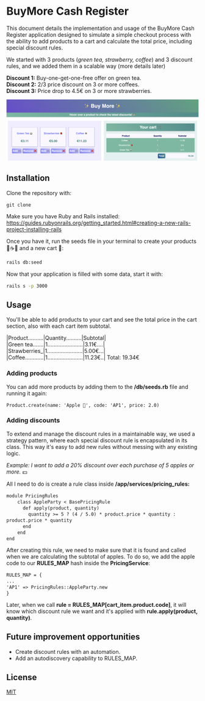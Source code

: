 # BuyMore Cash Register

This document details the implementation and usage of the BuyMore Cash Register application designed to simulate a simple checkout process with the ability to add products to a cart and calculate the total price, including special discount rules.

We started with 3 products (*green tea, strawberry, coffee*) and 3 discount rules, and we added them in a scalable way (more details later)

**Discount 1:** Buy-one-get-one-free offer on green tea.\
**Discount 2:** 2/3 price discount on 3 or more coffees.\
**Discount 3:** Price drop to 4.5€ on 3 or more strawberries.

<img src="/app/assets/images/screenshot.png" alt="buy more"/>

## Installation

Clone the repository with:
```
git clone
```
Make sure you have Ruby and Rails installed:
https://guides.rubyonrails.org/getting_started.html#creating-a-new-rails-project-installing-rails


Once you have it, run the seeds file in your terminal to create your products 🍵☕️🍓 and a new cart 🛒:

 ```bash
rails db:seed
```
Now that your application is filled with some data, start it with:

```bash
rails s -p 3000
```

## Usage

You'll be able to add products to your cart and see the total price in the cart section, also with each cart item subtotal.

|Product..........|Quantity..........|Subtotal|\
|Green tea.......|1.......................|3.11€....|\
|Strawberries_|1.......................|5.00€...|\
|Coffee............|1.......................|11.23€..|
                              Total: 19.34€

### Adding products
You can add more products by adding them to the **/db/seeds.rb** file and running it again:

 ```
Product.create(name: 'Apple 🍎', code: 'AP1', price: 2.0)
```

### Adding discounts
To extend and manage the discount rules in a maintainable way, we used a strategy pattern, where each special discount rule is encapsulated in its class. This way it's easy to add new rules without messing with any existing logic.

_Example: I want to add a 20% discount over each purchase of 5 apples or more._ 💵

All I need to do is create a rule class inside **/app/services/pricing_rules:**

```
module PricingRules
    class AppleParty < BasePricingRule
      def apply(product, quantity)
        quantity >= 5 ? (4 / 5.0) * product.price * quantity : product.price * quantity
      end
    end
end

```
After creating this rule, we need to make sure that it is found and called when we are calculating the subtotal of apples. To do so, we add the apple code to our **RULES_MAP** hash inside the **PricingService**:

```
RULES_MAP = {
...
'AP1' => PricingRules::AppleParty.new
}
```
Later, when we call **rule = RULES_MAP[cart_item.product.code]**, it will know which discount rule we want and it's applied with **rule.apply(product, quantity)**.

## Future improvement opportunities
- Create discount rules with an automation.
- Add an autodiscovery capability to RULES_MAP.

## License

[MIT](https://choosealicense.com/licenses/mit/)